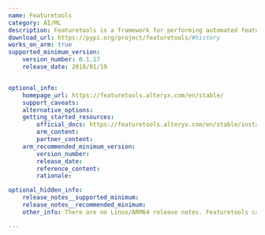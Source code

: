 ```yaml
---
name: Featuretools
category: AI/ML
description: Featuretools is a framework for performing automated feature engineering, by transforming temporal and relational datasets into feature matrices for machine learning.
download_url: https://pypi.org/project/featuretools/#history
works_on_arm: true
supported_minimum_version:
    version_number: 0.1.17
    release_date: 2018/01/19


optional_info:
    homepage_url: https://featuretools.alteryx.com/en/stable/
    support_caveats:
    alternative_options:
    getting_started_resources:
        official_docs: https://featuretools.alteryx.com/en/stable/install.html
        arm_content:
        partner_content:
    arm_recommended_minimum_version:
        version_number:
        release_date:
        reference_content:
        rationale:

optional_hidden_info:
    release_notes__supported_minimum:
    release_notes__recommended_minimum:
    other_info: There are no Linux/ARM64 release notes. Featuretools can be installed via pip and python3 from version 0.1.17 onwards.

---
```

